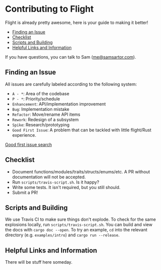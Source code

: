 # Contributing to Flight
[contributing-to-flight]: #contributing-to-flight

Flight is already pretty awesome, here is your guide to making it better!

* [Finding an Issue](#issue-triage)
* [Checklist](#checklist)
* [Scripts and Building](#scripts-build)
* [Helpful Links and Information](#helpful-info)

If you have questions, you can talk to Sam (me@samsartor.com).

## Finding an Issue
[issue-triage]: #issue-triage

All issues are carefully labeled according to the following system:
- `A - *`: Area of the codebase
- `P - *`: Priority/schedule
- `Enhancement`:  API/implementation improvement
- `Bug`: Implementation mistake
- `Refactor`: Move/rename API items
- `Rework`: Redesign of a subsystem
- `Spike`: Research/prototyping
- `Good First Issue`: A problem that can be tackled with little flight/Rust experience.

[Good first issue search](https://github.com/CSM-Dream-Team/flight/issues?q=is%3Aopen+is%3Aissue+label%3A%22Good+First+Issue%22+label%3A%22P+-+Next%22)

## Checklist
[checklist]: #checklist

- Document functions/modules/traits/structs/enums/etc. A PR without
  documentation will not be accepted.
- Run `scripts/travis-script.sh`. Is it happy?
- Write some tests. It isn't required, but you still should.
- Submit a PR!

## Scripts and Building
[Scripts and Building]: #scripts-build

We use Travis CI to make sure things don't explode. To check for the same
explosions locally, run `scripts/travis-script.sh`. You can build and view the
docs with `cargo doc --open`. To try an example, `cd` into the relevant
directory (e.g. `examples/intro`) and `cargo run --release`.

## Helpful Links and Information
[helpful-info]: #helpful-info

There will be stuff here someday.
